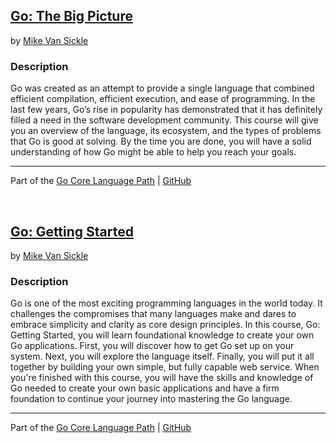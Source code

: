 ## [Go: The Big Picture](https://app.pluralsight.com/library/courses/go-big-picture/table-of-contents)
by [Mike Van Sickle](https://app.pluralsight.com/profile/author/mike-vansickle)

### Description
Go was created as an attempt to provide a single language that combined efficient compilation, efficient execution, and ease of programming. In the last few years, Go’s rise in popularity has demonstrated that it has definitely filled a need in the software development community. This course will give you an overview of the language, its ecosystem, and the types of problems that Go is good at solving. By the time you are done, you will have a solid understanding of how Go might be able to help you reach your goals.

<hr>

Part of the [Go Core Language Path](https://app.pluralsight.com/paths/skill/go-core-language) | [GitHub](https://github.com/nathayoung/pluralsight/tree/master/Skill_Paths/Go_Core_Language)

<br>

## [Go: Getting Started](https://app.pluralsight.com/library/courses/getting-started-with-go/table-of-contents)
by [Mike Van Sickle](https://app.pluralsight.com/profile/author/mike-vansickle)

### Description
Go is one of the most exciting programming languages in the world today. It challenges the compromises that many languages make and dares to embrace simplicity and clarity as core design principles. In this course, Go: Getting Started, you will learn foundational knowledge to create your own Go applications. First, you will discover how to get Go set up on your system. Next, you will explore the language itself. Finally, you will put it all together by building your own simple, but fully capable web service. When you're finished with this course, you will have the skills and knowledge of Go needed to create your own basic applications and have a firm foundation to continue your journey into mastering the Go language.

<hr>

Part of the [Go Core Language Path](https://app.pluralsight.com/paths/skill/go-core-language) | [GitHub](https://github.com/nathayoung/pluralsight/tree/master/Skill_Paths/Go_Core_Language)